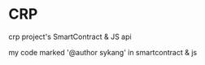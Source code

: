 # CRP
crp project's SmartContract &amp; JS api

my code marked '@author sykang' in smartcontract & js  
